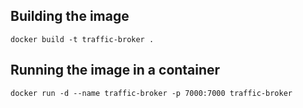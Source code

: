## Building the image 
```
docker build -t traffic-broker .
```

## Running the image in a container
```
docker run -d --name traffic-broker -p 7000:7000 traffic-broker
```